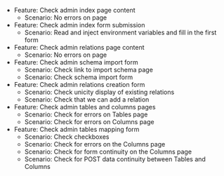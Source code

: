 - Feature: Check admin index page content
  -   Scenario: No errors on page
- Feature: Check admin index form submission
  -   Scenario: Read and inject environment variables and fill in the first form
- Feature: Check admin relations page content
  -   Scenario: No errors on page
- Feature: Check admin schema import form
  -   Scenario: Check link to import schema page
  -   Scenario: Check schema import form
- Feature: Check admin relations creation form
  -   Scenario: Check unicity display of existing relations
  -   Scenario: Check that we can add a relation
- Feature: Check admin tables and columns pages
  -   Scenario: Check for errors on Tables page
  -   Scenario: Check for errors on Columns page
- Feature: Check admin tables mapping form
  -   Scenario: Check checkboxes
  -   Scenario: Check for errors on the Columns page
  -   Scenario: Check for form continuity on the Columns page
  -   Scenario: Check for POST data continuity between Tables and Columns
